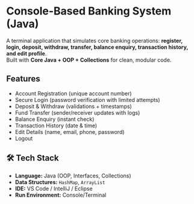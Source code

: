 # Console-Based Banking System (Java)

A terminal application that simulates core banking operations: **register, login, deposit, withdraw, transfer, balance enquiry, transaction history, and edit profile**.  
Built with **Core Java + OOP + Collections** for clean, modular code.

## Features
- Account Registration (unique account number)
- Secure Login (password verification with limited attempts)
- Deposit & Withdraw (validations + timestamps)
- Fund Transfer (sender/receiver updates with logs)
- Balance Enquiry (instant check)
- Transaction History (date & time)
- Edit Details (name, email, phone, password)
- Logout

## 🛠 Tech Stack
- **Language:** Java (OOP, Interfaces, Collections)
- **Data Structures:** `HashMap`, `ArrayList`
- **IDE:** VS Code / IntelliJ / Eclipse
- **Run Environment:** Console/Terminal

